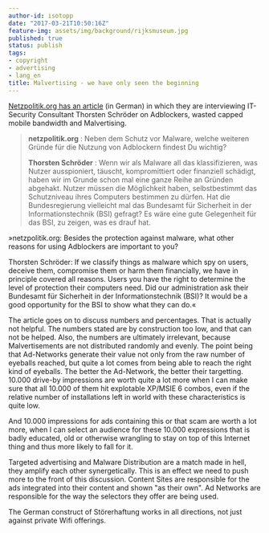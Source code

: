 ```yaml
---
author-id: isotopp
date: "2017-03-21T10:50:16Z"
feature-img: assets/img/background/rijksmuseum.jpg
published: true
status: publish
tags:
- copyright
- advertising
- lang_en
title: Malvertising - we have only seen the beginning
---
```

[Netzpolitik.org has an article](https://netzpolitik.org/2017/interview-ueber-adblocker-und-das-wohlergehen-der-schadsoftware-branche-das-problem-malvertising-nicht-aussitzen/)
(in German) in which they are interviewing IT-Security Consultant Thorsten
Schröder on Adblockers, wasted capped mobile bandwidth and Malvertising.

> **netzpolitik.org** : Neben dem Schutz vor Malware, welche weiteren Gründe
> für die Nutzung von Adblockern findest Du wichtig?
>
>  **Thorsten Schröder** : Wenn wir als Malware all das klassifizieren, was
> Nutzer ausspioniert, täuscht, kompromittiert oder finanziell schädigt,
> haben wir im Grunde schon mal eine ganze Reihe an Gründen abgehakt. Nutzer
> müssen die Möglichkeit haben, selbstbestimmt das Schutzniveau ihres
> Computers bestimmen zu dürfen. Hat die Bundesregierung vielleicht mal das
> Bundesamt für Sicherheit in der Informationstechnik (BSI) gefragt? Es wäre
> eine gute Gelegenheit für das BSI, zu zeigen, was es drauf hat.

»netzpolitik.org: Besides the protection against malware, what other reasons
for using Adblockers are important to you? 

Thorsten Schröder: If we classify things as malware which spy on users,
deceive them, compromise them or harm them financially, we have in principle
covered all reasons. Users you have the right to determine the level of
protection their computers need. Did our administration ask their Bundesamt
für Sicherheit in der Informationstechnik (BSI)? It would be a good
opportunity for the BSI to show what they can do.«

The article goes on to discuss numbers and percentages. That is actually not
helpful. The numbers stated are by construction too low, and that can not be
helped. Also, the numbers are ultimately irrelevant, because Malvertisements
are not distributed randomly and evenly. The point being that Ad-Networks
generate their value not only from the raw number of eyeballs reached, but
quite a lot comes from being able to reach the right kind of eyeballs. The
better the Ad-Network, the better their targetting. 10.000 drive-by
impressions are worth quite a lot more when I can make sure that all 10.000
of them hit explotable XP/MSIE 6 combos, even if the relative number of
installations left in world with these characteristics is quite low.

And 10.000 impressions for ads containing this or that scam are worth a lot
more, when I can select an audience for these 10.000 expressions that is
badly educated, old or otherwise wrangling to stay on top of this Internet
thing and thus more likely to fall for it.

Targeted advertising and Malware Distribution are a match made in hell, they
amplify each other synergetically. This is an effect we need to push more to
the front of this discussion. Content Sites are responsible for the ads
integrated into their content and shown "as their own". Ad Networks are
responsible for the way the selectors they offer are being used. 

The German construct of Störerhaftung works in all directions, not just
against private Wifi offerings.
